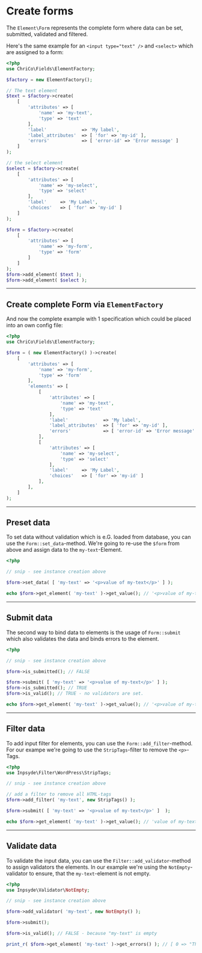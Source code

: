 # Create forms
The `Element\Form` represents the complete form where data can be set, submitted, validated and filtered.

Here's the same example for an `<input type="text" />` and `<select>` which are assigned to a form:

```php
<?php
use ChriCo\Fields\ElementFactory;

$factory = new ElementFactory(); 

// The text element
$text = $factory->create(
	[
		'attributes' => [
			'name' => 'my-text',
			'type' => 'text'
		],
		'label'             => 'My label',
		'label_attributes'  => [ 'for' => 'my-id' ],
		'errors'            => [ 'error-id' => 'Error message' ]
	]
);

// the select element
$select = $factory->create(
	[
		'attributes' => [
			'name' => 'my-select',
			'type' => 'select' 
		],
		'label'     => 'My Label',
		'choices'   => [ 'for' => 'my-id' ]
	]
);

$form = $factory->create(
	[
    	'attributes' => [
    		'name' => 'my-form',
    		'type' => 'form'
    	]
    ]
);
$form->add_element( $text );
$form->add_element( $select );
```

----

## Create complete Form via `ElementFactory`

And now the complete example with 1 specification which could be placed into an own config file:

```php
<?php
use ChriCo\Fields\ElementFactory;

$form = ( new ElementFactory() )->create( 
	[
		'attributes' => [
			'name' => 'my-form',
			'type' => 'form'
		],
		'elements' => [
			[
				'attributes' => [
					'name' => 'my-text',
					'type' => 'text'
				],
				'label'             => 'My label',
				'label_attributes'  => [ 'for' => 'my-id' ],
				'errors'            => [ 'error-id' => 'Error message' ]
			],
			[
				'attributes' => [
					'name' => 'my-select',
					'type' => 'select' 
				],
				'label'     => 'My Label',
				'choices'   => [ 'for' => 'my-id' ]
			],
		],
	]
);
```

----

## Preset data
To set data without validation which is e.G. loaded from database, you can use the `Form::set_data`-method. We're going to re-use the `$form` from above and assign data to the `my-text`-Element.

```php
<?php

// snip - see instance creation above

$form->set_data( [ 'my-text' => '<p>value of my-text</p>' ] );

echo $form->get_element( 'my-text' )->get_value(); // '<p>value of my-text</p>'
```

----

## Submit data
The second way to bind data to elements is the usage of `Form::submit` which also validates the data and binds errors to the element.


```php
<?php

// snip - see instance creation above

$form->is_submitted(); // FALSE

$form->submit( [ 'my-text' => '<p>value of my-text</p>' ] );
$form->is_submitted(); // TRUE
$form->is_valid(); // TRUE - no validators are set.

echo $form->get_element( 'my-text' )->get_value(); // '<p>value of my-text</p>'
```

----

## Filter data
To add input filter for elements, you can use the `Form::add_filter`-method. For our exampe we're going to use the `StripTags`-filter to remove the `<p>`-Tags.

```php
<?php
use Inpsyde\Filter\WordPress\StripTags;

// snip - see instance creation above

// add a filter to remove all HTML-tags
$form->add_filter( 'my-text', new StripTags() );

$form->submit( [ 'my-text' => '<p>value of my-text</p>' ]  );

echo $form->get_element( 'my-text' )->get_value(); // 'value of my-text'
```

----

## Validate data
To validate the input data, you can use the `Filter::add_validator`-method to assign validators the elements. In our example we're using the `NotEmpty`-validator to ensure, that the `my-text`-element is not empty.

```php
<?php
use Inpsyde\Validator\NotEmpty;

// snip - see instance creation above

$form->add_validator( 'my-text', new NotEmpty() );

$form->submit();

$form->is_valid(); // FALSE - because "my-text" is empty

print_r( $form->get_element( 'my-text' )->get_errors() ); // [ 0 => "This value should not be empty." ]
```